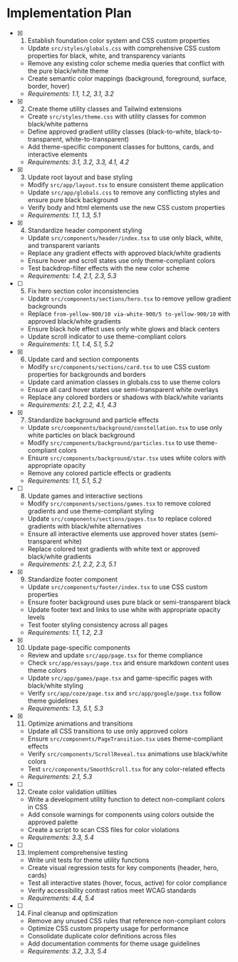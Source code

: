 # Implementation Plan

- [x] 1. Establish foundation color system and CSS custom properties
  - Update `src/styles/globals.css` with comprehensive CSS custom properties for black, white, and transparency variants
  - Remove any existing color scheme media queries that conflict with the pure black/white theme
  - Create semantic color mappings (background, foreground, surface, border, hover)
  - _Requirements: 1.1, 1.2, 3.1, 3.2_

- [x] 2. Create theme utility classes and Tailwind extensions
  - Create `src/styles/theme.css` with utility classes for common black/white patterns
  - Define approved gradient utility classes (black-to-white, black-to-transparent, white-to-transparent)
  - Add theme-specific component classes for buttons, cards, and interactive elements
  - _Requirements: 3.1, 3.2, 3.3, 4.1, 4.2_

- [x] 3. Update root layout and base styling
  - Modify `src/app/layout.tsx` to ensure consistent theme application
  - Update `src/app/globals.css` to remove any conflicting styles and ensure pure black background
  - Verify body and html elements use the new CSS custom properties
  - _Requirements: 1.1, 1.3, 5.1_

- [x] 4. Standardize header component styling
  - Update `src/components/header/index.tsx` to use only black, white, and transparent variants
  - Replace any gradient effects with approved black/white gradients
  - Ensure hover and scroll states use only theme-compliant colors
  - Test backdrop-filter effects with the new color scheme
  - _Requirements: 1.4, 2.1, 2.3, 5.3_

- [ ] 5. Fix hero section color inconsistencies
  - Update `src/components/sections/hero.tsx` to remove yellow gradient backgrounds
  - Replace `from-yellow-900/10 via-white-900/5 to-yellow-900/10` with approved black/white gradients
  - Ensure black hole effect uses only white glows and black centers
  - Update scroll indicator to use theme-compliant colors
  - _Requirements: 1.1, 1.4, 5.1, 5.2_

- [x] 6. Update card and section components
  - Modify `src/components/sections/card.tsx` to use CSS custom properties for backgrounds and borders
  - Update card animation classes in globals.css to use theme colors
  - Ensure all card hover states use semi-transparent white overlays
  - Replace any colored borders or shadows with black/white variants
  - _Requirements: 2.1, 2.2, 4.1, 4.3_

- [x] 7. Standardize background and particle effects
  - Update `src/components/background/constellation.tsx` to use only white particles on black background
  - Modify `src/components/background/particles.tsx` to use theme-compliant colors
  - Ensure `src/components/background/star.tsx` uses white colors with appropriate opacity
  - Remove any colored particle effects or gradients
  - _Requirements: 1.1, 5.1, 5.2_

- [ ] 8. Update games and interactive sections
  - Modify `src/components/sections/games.tsx` to remove colored gradients and use theme-compliant styling
  - Update `src/components/sections/pages.tsx` to replace colored gradients with black/white alternatives
  - Ensure all interactive elements use approved hover states (semi-transparent white)
  - Replace colored text gradients with white text or approved black/white gradients
  - _Requirements: 2.1, 2.2, 2.3, 5.1_

- [x] 9. Standardize footer component
  - Update `src/components/footer/index.tsx` to use CSS custom properties
  - Ensure footer background uses pure black or semi-transparent black
  - Update footer text and links to use white with appropriate opacity levels
  - Test footer styling consistency across all pages
  - _Requirements: 1.1, 1.2, 2.3_

- [x] 10. Update page-specific components
  - Review and update `src/app/page.tsx` for theme compliance
  - Check `src/app/essays/page.tsx` and ensure markdown content uses theme colors
  - Update `src/app/games/page.tsx` and game-specific pages with black/white styling
  - Verify `src/app/coze/page.tsx` and `src/app/google/page.tsx` follow theme guidelines
  - _Requirements: 1.3, 5.1, 5.3_

- [x] 11. Optimize animations and transitions
  - Update all CSS transitions to use only approved colors
  - Ensure `src/components/PageTransition.tsx` uses theme-compliant effects
  - Verify `src/components/ScrollReveal.tsx` animations use black/white colors
  - Test `src/components/SmoothScroll.tsx` for any color-related effects
  - _Requirements: 2.1, 5.3_

- [ ] 12. Create color validation utilities
  - Write a development utility function to detect non-compliant colors in CSS
  - Add console warnings for components using colors outside the approved palette
  - Create a script to scan CSS files for color violations
  - _Requirements: 3.3, 5.4_

- [ ] 13. Implement comprehensive testing
  - Write unit tests for theme utility functions
  - Create visual regression tests for key components (header, hero, cards)
  - Test all interactive states (hover, focus, active) for color compliance
  - Verify accessibility contrast ratios meet WCAG standards
  - _Requirements: 4.4, 5.4_

- [ ] 14. Final cleanup and optimization
  - Remove any unused CSS rules that reference non-compliant colors
  - Optimize CSS custom property usage for performance
  - Consolidate duplicate color definitions across files
  - Add documentation comments for theme usage guidelines
  - _Requirements: 3.2, 3.3, 5.4_